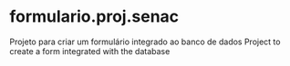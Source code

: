 # formulario.proj.senac
Projeto para criar um formulário integrado ao banco de dados 
Project to create a form integrated with the database
